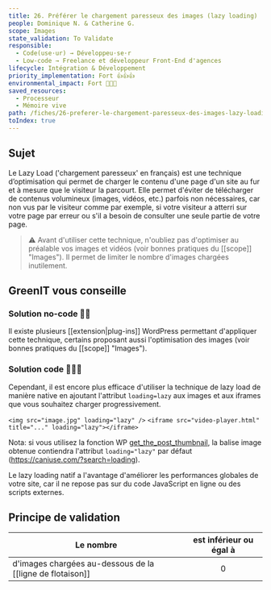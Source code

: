 ```yaml
---
title: 26. Préférer le chargement paresseux des images (lazy loading)
people: Dominique N. & Catherine G.
scope: Images
state_validation: To Validate
responsible: 
  - Code(use·ur) → Développeu·se·r
  - Low-code → Freelance et développeur Front-End d'agences
lifecycle: Intégration & Développement
priority_implementation: Fort 👍👍👍
environmental_impact: Fort 🌱🌱🌱
saved_resources: 
  - Processeur
  - Mémoire vive
path: /fiches/26-preferer-le-chargement-paresseux-des-images-lazy-loading
toIndex: true
---
```


## Sujet

Le Lazy Load ('chargement paresseux' en français) est une technique d’optimisation qui permet de charger le contenu d'une page d'un site au fur et à mesure que le visiteur la parcourt. Elle permet d'éviter de télécharger de contenus volumineux (images, vidéos, etc.) parfois non nécessaires, car non vus par le visiteur comme par exemple, si votre visiteur a atterri sur votre page par erreur ou s'il a besoin de consulter une seule partie de votre page.

> ⚠️ Avant d'utiliser cette technique, n'oubliez pas d'optimiser au préalable vos images et vidéos (voir bonnes pratiques du [[scope]] "Images"). Il permet de limiter le nombre d'images chargées inutilement.

## GreenIT vous conseille

### Solution no-code 🌱🌱

Il existe plusieurs [[extension|plug-ins]] WordPress permettant d'appliquer cette technique, certains proposant aussi l'optimisation des images (voir bonnes pratiques du [[scope]] "Images").

### Solution code 🌱🌱🌱

Cependant, il est encore plus efficace d'utiliser la technique de lazy load de manière native en ajoutant l'attribut `loading=lazy` aux images et aux iframes que vous souhaitez charger progressivement.

`<img src="image.jpg" loading="lazy" />`
`<iframe src="video-player.html" title="..." loading="lazy"></iframe>`


Nota: si vous utilisez la fonction WP [get_the_post_thumbnail](https://developer.wordpress.org/reference/functions/get_the_post_thumbnail/), la balise image obtenue contiendra l'attribut `loading="lazy"` par défaut (<https://caniuse.com/?search=loading>).

Le lazy loading natif a l'avantage d'améliorer les performances globales de votre site, car il ne repose pas sur du code JavaScript en ligne ou des scripts externes.


## Principe de validation

| Le nombre  | est inférieur ou égal à |
| ------------- | :---------------------: |
| d'images chargées au-dessous de la [[ligne de flotaison]]        |            0            |
